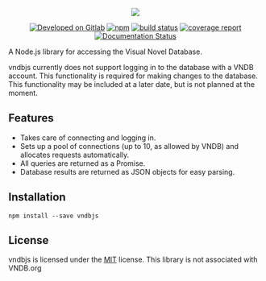 <p align="center">
  <img src="http://i.imgur.com/ujZTxlz.png"/>
</p>
<p align="center">
  <a href="https://gitlab.com/arbauman/startpage"><img src="https://img.shields.io/badge/Developed%20on-GitLab-orange.svg?style=flat-square" alt="Developed on Gitlab"></a>
  <a href="https://www.npmjs.com/package/vndbjs"><img src="https://img.shields.io/npm/v/vndbjs.svg?style=flat-square" alt="npm" /></a>
  <a href="https://gitlab.com/arbauman/vndbjs/commits/master"><img alt="build status" src="https://gitlab.com/arbauman/vndbjs/badges/master/build.svg" /></a>
  <a href="https://gitlab.com/arbauman/vndbjs/commits/master"><img alt="coverage report" src="https://gitlab.com/arbauman/vndbjs/badges/master/coverage.svg" /></a>
  <a href="https://arbauman.gitlab.io/vndbjs/"><img src="https://img.shields.io/badge/docs-latest-brightgreen.svg?style=flat-square" alt="Documentation Status" /></a>
</p>
A Node.js library for accessing the Visual Novel Database.

vndbjs currently does not support logging in to the database with a VNDB account.  This functionality is required for making changes to the database.  This functionality may be included at a later date, but is not planned at the moment.

## Features
* Takes care of connecting and logging in.
* Sets up a pool of connections (up to 10, as allowed by VNDB) and allocates requests automatically.
* All queries are returned as a Promise.
* Database results are returned as JSON objects for easy parsing.

## Installation
`npm install --save vndbjs`

## License
vndbjs is licensed under the [MIT](license) license.  This library is not associated with VNDB.org
